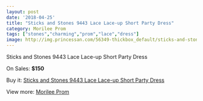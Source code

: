 ```yaml
---
layout: post
date: '2018-04-25'
title: "Sticks and Stones 9443 Lace Lace-up Short Party Dress"
category: Morilee Prom
tags: ["stones","charming","prom","lace","dress"]
image: http://img.princessan.com/56349-thickbox_default/sticks-and-stones-9443-lace-lace-up-short-party-dress.jpg
---
```

Sticks and Stones 9443 Lace Lace-up Short Party Dress

On Sales: **$150**
<a href="https://www.princessan.com/en/morilee-prom/25215-sticks-and-stones-9443-lace-lace-up-short-party-dress.html"><amp-img layout="responsive" width="600" height="600" src="//img.princessan.com/56349-thickbox_default/sticks-and-stones-9443-lace-lace-up-short-party-dress.jpg" alt="Sticks and Stones 9443 Lace Lace-up Short Party Dress 0" /></a>
<a href="https://www.princessan.com/en/morilee-prom/25215-sticks-and-stones-9443-lace-lace-up-short-party-dress.html"><amp-img layout="responsive" width="600" height="600" src="//img.princessan.com/56352-thickbox_default/sticks-and-stones-9443-lace-lace-up-short-party-dress.jpg" alt="Sticks and Stones 9443 Lace Lace-up Short Party Dress 1" /></a>
<a href="https://www.princessan.com/en/morilee-prom/25215-sticks-and-stones-9443-lace-lace-up-short-party-dress.html"><amp-img layout="responsive" width="600" height="600" src="//img.princessan.com/56351-thickbox_default/sticks-and-stones-9443-lace-lace-up-short-party-dress.jpg" alt="Sticks and Stones 9443 Lace Lace-up Short Party Dress 2" /></a>
<a href="https://www.princessan.com/en/morilee-prom/25215-sticks-and-stones-9443-lace-lace-up-short-party-dress.html"><amp-img layout="responsive" width="600" height="600" src="//img.princessan.com/56350-thickbox_default/sticks-and-stones-9443-lace-lace-up-short-party-dress.jpg" alt="Sticks and Stones 9443 Lace Lace-up Short Party Dress 3" /></a>

Buy it: [Sticks and Stones 9443 Lace Lace-up Short Party Dress](https://www.princessan.com/en/morilee-prom/25215-sticks-and-stones-9443-lace-lace-up-short-party-dress.html "Sticks and Stones 9443 Lace Lace-up Short Party Dress")

View more: [Morilee Prom](https://www.princessan.com/en/211-morilee-prom "Morilee Prom")